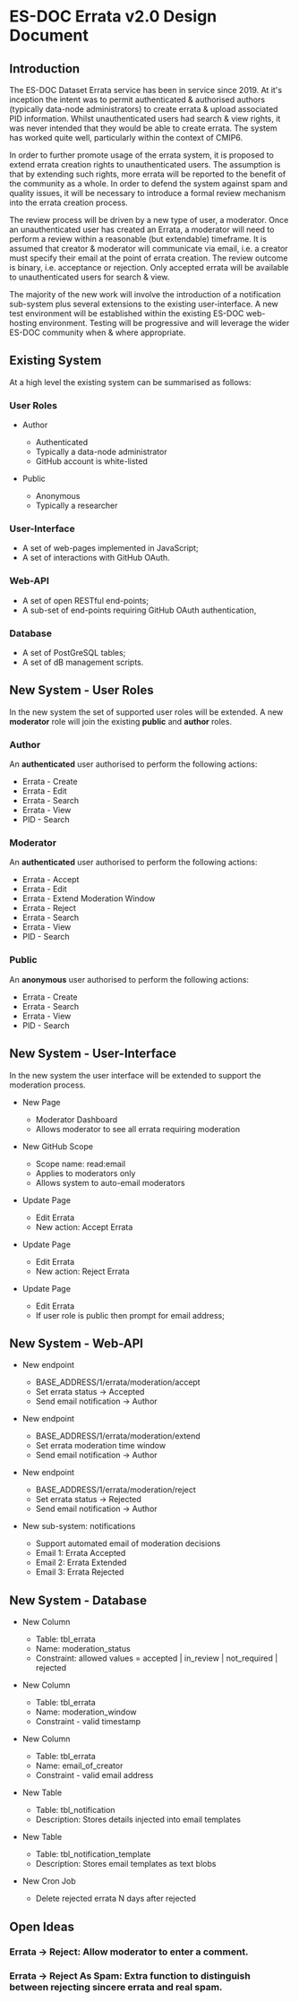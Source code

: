 # ES-DOC Errata v2.0 Design Document

## Introduction

The ES-DOC Dataset Errata service has been in service since 2019.  At it's inception the intent was to permit authenticated & authorised authors (typically data-node administrators) to create errata & upload associated PID information.  Whilst unauthenticated users had search & view rights, it was never intended that they would be able to create errata.  The system has worked quite well, particularly within the context of CMIP6.

In order to further promote usage of the errata system, it is proposed to extend errata creation rights to unauthenticated users.  The assumption is that by extending such rights, more errata will be reported to the benefit of the community as a whole.  In order to defend the system against spam and quality issues, it will be necessary to introduce a formal review mechanism into the errata creation process.

The review process will be driven by a new type of user, a moderator.  Once an unauthenticated user has created an Errata, a moderator will need to perform a review within a reasonable (but extendable) timeframe.  It is assumed that creator & moderator will communicate via email, i.e. a creator must specify their email at the point of errata creation.  The review outcome is binary, i.e. acceptance or rejection.  Only accepted errata will be available to unauthenticated users for search & view.  

The majority of the new work will involve the introduction of a notification sub-system plus several extensions to the existing user-interface.  A new test environment will be established within the existing ES-DOC web-hosting environment.  Testing will be progressive and will leverage the wider ES-DOC community when & where appropriate.

## Existing System

At a high level the existing system can be summarised as follows: 

### User Roles

- Author
  - Authenticated
  - Typically a data-node administrator
  - GitHub account is white-listed

- Public
  - Anonymous
  - Typically a researcher

### User-Interface

- A set of web-pages implemented in JavaScript;
- A set of interactions with GitHub OAuth.

### Web-API

- A set of open RESTful end-points;
- A sub-set of end-points requiring GitHub OAuth authentication,

### Database

- A set of PostGreSQL tables;
- A set of dB management scripts.

## New System - User Roles

In the new system the set of supported user roles will be extended.  A new **moderator** role will join the existing **public** and **author** roles.

### Author

An **authenticated** user authorised to perform the following actions:

- Errata - Create
- Errata - Edit
- Errata - Search
- Errata - View
- PID - Search

### Moderator

An **authenticated** user authorised to perform the following actions:

- Errata - Accept
- Errata - Edit
- Errata - Extend Moderation Window
- Errata - Reject
- Errata - Search
- Errata - View
- PID - Search

### Public

An **anonymous** user authorised to perform the following actions:

- Errata - Create
- Errata - Search
- Errata - View
- PID - Search

## New System - User-Interface

In the new system the user interface will be extended to support the moderation process.

- New Page
  - Moderator Dashboard
  - Allows moderator to see all errata requiring moderation

- New GitHub Scope
  - Scope name: read:email
  - Applies to moderators only
  - Allows system to auto-email moderators

- Update Page
  - Edit Errata
  - New action: Accept Errata

- Update Page
  - Edit Errata
  - New action: Reject Errata

- Update Page
  - Edit Errata
  - If user role is public then prompt for email address;

## New System - Web-API

- New endpoint
  - BASE_ADDRESS/1/errata/moderation/accept
  - Set errata status -> Accepted
  - Send email notification -> Author

- New endpoint
  - BASE_ADDRESS/1/errata/moderation/extend
  - Set errata moderation time window
  - Send email notification -> Author

- New endpoint
  - BASE_ADDRESS/1/errata/moderation/reject
  - Set errata status -> Rejected
  - Send email notification -> Author

- New sub-system: notifications
  - Support automated email of moderation decisions
  - Email 1: Errata Accepted
  - Email 2: Errata Extended
  - Email 3: Errata Rejected

## New System - Database

- New Column
  - Table: tbl_errata
  - Name: moderation_status
  - Constraint: allowed values = accepted | in_review | not_required | rejected

- New Column
  - Table: tbl_errata
  - Name: moderation_window
  - Constraint - valid timestamp

- New Column
  - Table: tbl_errata
  - Name: email_of_creator
  - Constraint - valid email address

- New Table
  - Table: tbl_notification
  - Description: Stores details injected into email templates

- New Table
  - Table: tbl_notification_template
  - Description: Stores email templates as text blobs

- New Cron Job
  - Delete rejected errata N days after rejected

## Open Ideas

### Errata -> Reject: Allow moderator to enter a comment.

### Errata -> Reject As Spam: Extra function to distinguish between rejecting sincere errata and real spam.
